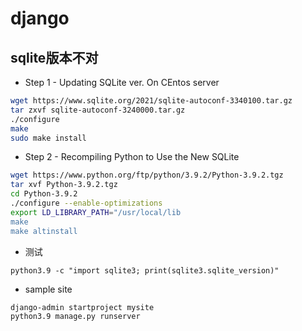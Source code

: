 # django

## sqlite版本不对

* Step 1 - Updating SQLite ver. On CEntos server
```bash
wget https://www.sqlite.org/2021/sqlite-autoconf-3340100.tar.gz
tar zxvf sqlite-autoconf-3240000.tar.gz
./configure
make
sudo make install
```

* Step 2 - Recompiling Python to Use the New SQLite
```bash
wget https://www.python.org/ftp/python/3.9.2/Python-3.9.2.tgz
tar xvf Python-3.9.2.tgz 
cd Python-3.9.2
./configure --enable-optimizations
export LD_LIBRARY_PATH="/usr/local/lib
make
make altinstall
```

* 测试
```
python3.9 -c "import sqlite3; print(sqlite3.sqlite_version)"
```

* sample site
```bash
django-admin startproject mysite
python3.9 manage.py runserver
```
